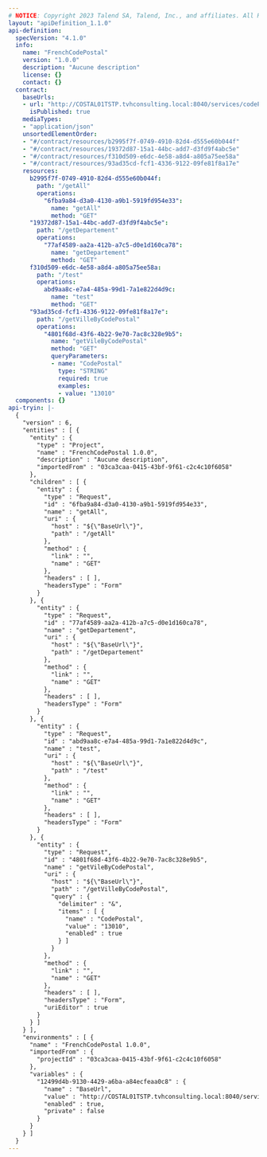 ```yaml
---
# NOTICE: Copyright 2023 Talend SA, Talend, Inc., and affiliates. All Rights Reserved. Customer’s use of the software contained herein is subject to the terms and conditions of the Agreement between Customer and Talend.
layout: "apiDefinition_1.1.0"
api-definition:
  specVersion: "4.1.0"
  info:
    name: "FrenchCodePostal"
    version: "1.0.0"
    description: "Aucune description"
    license: {}
    contact: {}
  contract:
    baseUrls:
    - url: "http://COSTAL01TSTP.tvhconsulting.local:8040/services/codePostal"
      isPublished: true
    mediaTypes:
    - "application/json"
    unsortedElementOrder:
    - "#/contract/resources/b2995f7f-0749-4910-82d4-d555e60b044f"
    - "#/contract/resources/19372d87-15a1-44bc-add7-d3fd9f4abc5e"
    - "#/contract/resources/f310d509-e6dc-4e58-a8d4-a805a75ee58a"
    - "#/contract/resources/93ad35cd-fcf1-4336-9122-09fe81f8a17e"
    resources:
      b2995f7f-0749-4910-82d4-d555e60b044f:
        path: "/getAll"
        operations:
          "6fba9a84-d3a0-4130-a9b1-5919fd954e33":
            name: "getAll"
            method: "GET"
      "19372d87-15a1-44bc-add7-d3fd9f4abc5e":
        path: "/getDepartement"
        operations:
          "77af4589-aa2a-412b-a7c5-d0e1d160ca78":
            name: "getDepartement"
            method: "GET"
      f310d509-e6dc-4e58-a8d4-a805a75ee58a:
        path: "/test"
        operations:
          abd9aa8c-e7a4-485a-99d1-7a1e822d4d9c:
            name: "test"
            method: "GET"
      "93ad35cd-fcf1-4336-9122-09fe81f8a17e":
        path: "/getVilleByCodePostal"
        operations:
          "4801f68d-43f6-4b22-9e70-7ac8c328e9b5":
            name: "getVileByCodePostal"
            method: "GET"
            queryParameters:
            - name: "CodePostal"
              type: "STRING"
              required: true
              examples:
              - value: "13010"
  components: {}
api-tryin: |-
  {
    "version" : 6,
    "entities" : [ {
      "entity" : {
        "type" : "Project",
        "name" : "FrenchCodePostal 1.0.0",
        "description" : "Aucune description",
        "importedFrom" : "03ca3caa-0415-43bf-9f61-c2c4c10f6058"
      },
      "children" : [ {
        "entity" : {
          "type" : "Request",
          "id" : "6fba9a84-d3a0-4130-a9b1-5919fd954e33",
          "name" : "getAll",
          "uri" : {
            "host" : "${\"BaseUrl\"}",
            "path" : "/getAll"
          },
          "method" : {
            "link" : "",
            "name" : "GET"
          },
          "headers" : [ ],
          "headersType" : "Form"
        }
      }, {
        "entity" : {
          "type" : "Request",
          "id" : "77af4589-aa2a-412b-a7c5-d0e1d160ca78",
          "name" : "getDepartement",
          "uri" : {
            "host" : "${\"BaseUrl\"}",
            "path" : "/getDepartement"
          },
          "method" : {
            "link" : "",
            "name" : "GET"
          },
          "headers" : [ ],
          "headersType" : "Form"
        }
      }, {
        "entity" : {
          "type" : "Request",
          "id" : "abd9aa8c-e7a4-485a-99d1-7a1e822d4d9c",
          "name" : "test",
          "uri" : {
            "host" : "${\"BaseUrl\"}",
            "path" : "/test"
          },
          "method" : {
            "link" : "",
            "name" : "GET"
          },
          "headers" : [ ],
          "headersType" : "Form"
        }
      }, {
        "entity" : {
          "type" : "Request",
          "id" : "4801f68d-43f6-4b22-9e70-7ac8c328e9b5",
          "name" : "getVileByCodePostal",
          "uri" : {
            "host" : "${\"BaseUrl\"}",
            "path" : "/getVilleByCodePostal",
            "query" : {
              "delimiter" : "&",
              "items" : [ {
                "name" : "CodePostal",
                "value" : "13010",
                "enabled" : true
              } ]
            }
          },
          "method" : {
            "link" : "",
            "name" : "GET"
          },
          "headers" : [ ],
          "headersType" : "Form",
          "uriEditor" : true
        }
      } ]
    } ],
    "environments" : [ {
      "name" : "FrenchCodePostal 1.0.0",
      "importedFrom" : {
        "projectId" : "03ca3caa-0415-43bf-9f61-c2c4c10f6058"
      },
      "variables" : {
        "12499d4b-9130-4429-a6ba-a84ecfeaa0c8" : {
          "name" : "BaseUrl",
          "value" : "http://COSTAL01TSTP.tvhconsulting.local:8040/services/codePostal",
          "enabled" : true,
          "private" : false
        }
      }
    } ]
  }
---
```

